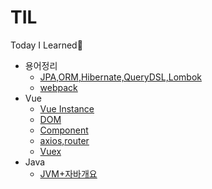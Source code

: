 # TIL
Today I Learned🤔

* 용어정리
  * [JPA,ORM,Hibernate,QueryDSL,Lombok](https://github.com/choieunsong/TIL/blob/master/%EC%9A%A9%EC%96%B4%EC%A0%95%EB%A6%AC/JPA%2CORM%2CHibernate%2CQueryDSL%2CLombok.md)
  * [webpack](https://github.com/choieunsong/TIL/blob/master/%EC%9A%A9%EC%96%B4%EC%A0%95%EB%A6%AC/webpack.md)
* Vue
  * [Vue Instance](https://github.com/choieunsong/TIL/blob/master/Vue/Vue_Instance.md) 
  * [DOM](https://github.com/choieunsong/TIL/blob/master/Vue/DOM.md)
  * [Component](https://github.com/choieunsong/TIL/blob/master/Vue/Component.md)
  * [axios,router](https://github.com/choieunsong/TIL/blob/master/Vue/axios%2Crouter.md)
  * [Vuex](https://github.com/choieunsong/TIL/blob/master/Vue/Vuex.md)
* Java
  * [JVM+자바개요](https://github.com/choieunsong/TIL/blob/master/Java/JVM%EC%9D%80%20%EB%AC%B4%EC%97%87%EC%9D%B4%EB%A9%B0%20%EC%9E%90%EB%B0%94%20%EC%BD%94%EB%93%9C%EB%8A%94%20%EC%96%B4%EB%96%BB%EA%B2%8C%20%EC%8B%A4%ED%96%89%ED%95%98%EB%8A%94%20%EA%B2%83%EC%9D%B8%EA%B0%80.md)

